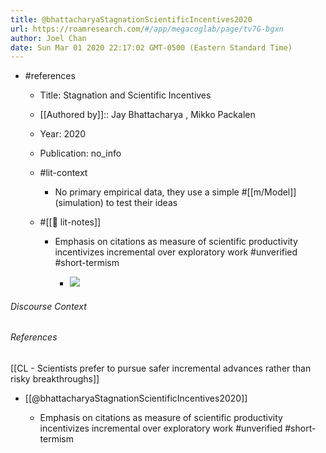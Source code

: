 ```yaml
---
title: @bhattacharyaStagnationScientificIncentives2020
url: https://roamresearch.com/#/app/megacoglab/page/tv7G-bgxn
author: Joel Chan
date: Sun Mar 01 2020 22:17:02 GMT-0500 (Eastern Standard Time)
---
```


- #references

    - Title: Stagnation and Scientific Incentives

    - [[Authored by]]::  Jay Bhattacharya ,  Mikko Packalen

    - Year: 2020

    - Publication: no_info

    - #lit-context

        - No primary empirical data, they use a simple #[[m/Model]] (simulation) to test their ideas

    - #[[📝 lit-notes]]

        - Emphasis on citations as measure of scientific productivity incentivizes incremental over exploratory work #unverified #short-termism

            - ![](https://firebasestorage.googleapis.com/v0/b/firescript-577a2.appspot.com/o/imgs%2Fapp%2Fmegacoglab%2FIHwEC6v-1C?alt=media&token=3ca55bee-2897-4efa-a268-e9f68d2a0033)

###### Discourse Context



###### References

[[CL - Scientists prefer to pursue safer incremental advances rather than risky breakthroughs]]

- [[@bhattacharyaStagnationScientificIncentives2020]]

    - Emphasis on citations as measure of scientific productivity incentivizes incremental over exploratory work #unverified #short-termism
